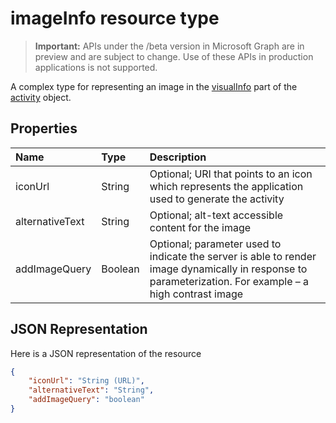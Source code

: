 # imageInfo resource type

> **Important:** APIs under the /beta version in Microsoft Graph are in preview and are subject to change. Use of these APIs in production applications is not supported.

A  complex type for representing an image in the [visualInfo](../resources/projectrome_visualinfo.md) part of the [activity](../resources/projectrome_activity.md) object.

## Properties

|Name | Type | Description|
|:----|:-----|:-----------|
|iconUrl | String | Optional; URI that points to an icon which represents the application used to generate the activity|
|alternativeText | String | Optional; alt-text accessible content for the image|
|addImageQuery | Boolean | Optional; parameter used to indicate the server is able to render image dynamically in response to parameterization. For example – a high contrast image|

## JSON Representation

Here is a JSON representation of the resource

<!-- {
  "blockType": "resource",
  "optionalProperties": [
    "iconUrl",
    "alternativeText",
    "addImageQuery"
  ],
  "@odata.type": "microsoft.graph.imageInfo"
}-->

```json
{
    "iconUrl": "String (URL)",
    "alternativeText": "String",
    "addImageQuery": "boolean"
}
```

<!-- uuid: 8fcb5dbc-d5aa-4681-8e31-b001d5168d79
2017-06-07 14:57:30 UTC -->
<!-- {
  "type": "#page.annotation",
  "description": "imageinfo resource",
  "keywords": "",
  "section": "documentation",
  "tocPath": ""
}-->
